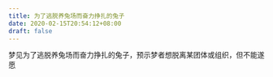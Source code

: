 ```yaml
---
title: 为了逃脱养兔场而奋力挣扎的兔子
date: 2020-02-15T20:54:12+08:00
draft: false
---
```


梦见为了逃脱养兔场而奋力挣扎的兔子，预示梦者想脱离某团体或组织，但不能遂愿